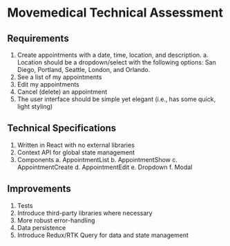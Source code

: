 # Movemedical Technical Assessment
## Requirements

1. Create appointments with a date, time, location, and description.
   a. Location should be a dropdown/select with the following options: San Diego, Portland, Seattle, London, and Orlando.
2. See a list of my appointments
3. Edit my appointments
4. Cancel (delete) an appointment
5. The user interface should be simple yet elegant (i.e., has some quick, light styling)

## Technical Specifications

1. Written in React with no external libraries
2. Context API for global state management
3. Components
   a. AppointmentList
   b. AppointmentShow
   c. AppointmentCreate
   d. AppointmentEdit
   e. Dropdown
   f. Modal

## Improvements
1. Tests
2. Introduce third-party libraries where necessary
3. More robust error-handling
4. Data persistence
5. Introduce Redux/RTK Query for data and state management
